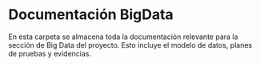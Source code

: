 # Documentación BigData

En esta carpeta se almacena toda la documentación relevante para la sección de Big Data del proyecto. Esto incluye el modelo de datos, planes de pruebas y evidencias.
